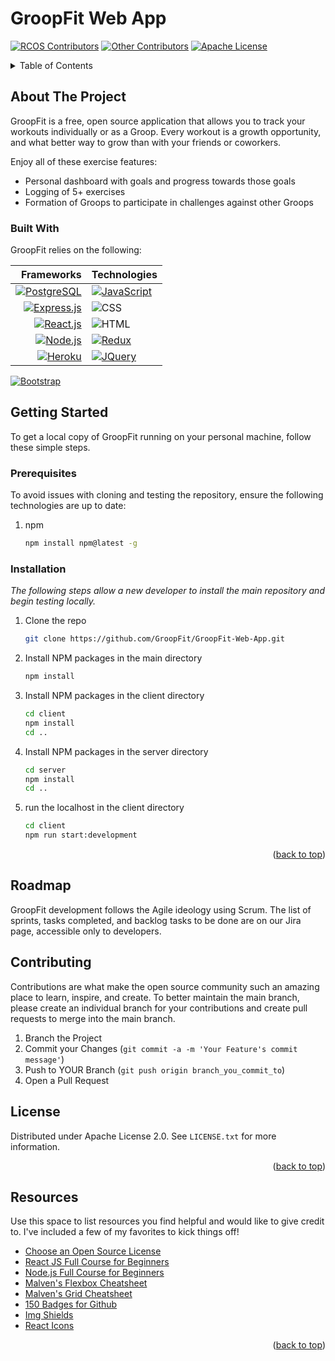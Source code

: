 # GroopFit Web App

<a name="readme-top"></a>

<!-- PROJECT SHIELDS -->
[![RCOS Contributors][contributors-shield]][contributors-url]
[![Other Contributors][other-contributors-shield]][contributors-url]
[![Apache License][license-shield]][license-url]


<!-- PROJECT LOGO -->
<!--
<br />
<div align="center">
  <a href="">
    <img src="" alt="Logo" width="80" height="80">
  </a>

</div>
-->


<!-- TABLE OF CONTENTS -->
<details>
  <summary>Table of Contents</summary>
  <ol>
    <li>
      <a href="#about-the-project">About The Project</a>
      <ul>
        <li><a href="#built-with">Built With</a></li>
      </ul>
    </li>
    <li>
      <a href="#getting-started">Getting Started</a>
      <ul>
        <li><a href="#prerequisites">Prerequisites</a></li>
        <li><a href="#installation">Installation</a></li>
      </ul>
    </li>
    <li><a href="#roadmap">Roadmap</a></li>
    <li><a href="#contributing">Contributing</a></li>
    <li><a href="#license">License</a></li>
    <li><a href="#resources">Resources</a></li>
  </ol>
</details>



<!-- ABOUT THE PROJECT -->
## About The Project

GroopFit is a free, open source application that allows you to track your workouts individually or as a Groop. Every workout is a growth opportunity, and what better way to grow than with your friends or coworkers. 

Enjoy all of these exercise features:
* Personal dashboard with goals and progress towards those goals
* Logging of 5+ exercises
* Formation of Groops to participate in challenges against other Groops


### Built With
GroopFit relies on the following:

| Frameworks | Technologies |
| ---:      |    :----   |
| [![PostgreSQL]][PostgreSQL-url]   | [![JavaScript]][JavaScript-url]     |
| [![Express.js]][Express-url]      | ![CSS]        |
| [![React.js]][React-url]  | ![HTML]|
| [![Node.js]][Node-url]| [![Redux]][Redux-url]|
| [![Heroku]][Heroku-url] | [![JQuery]][JQuery-url]|
[![Bootstrap]][Bootstrap-url]

<!-- GETTING STARTED -->
## Getting Started
To get a local copy of GroopFit running on your personal machine, follow these simple steps.

### Prerequisites

To avoid issues with cloning and testing the repository, ensure the following technologies are up to date:
1. npm
    ```sh
    npm install npm@latest -g
    ```

### Installation

_The following steps allow a new developer to install the main repository and begin testing locally._

1. Clone the repo
   ```sh
   git clone https://github.com/GroopFit/GroopFit-Web-App.git
   ```
2. Install NPM packages in the main directory
   ```sh
   npm install
   ```
3. Install NPM packages in the client directory
   ```sh
   cd client
   npm install
   cd ..
   ```
4. Install NPM packages in the server directory
   ```sh
   cd server
   npm install
   cd ..
   ```
5. run the localhost in the client directory
    ```sh
    cd client
   npm run start:development
   ```

<p align="right">(<a href="#readme-top">back to top</a>)</p>

<!-- ROADMAP -->
## Roadmap
GroopFit development follows the Agile ideology using Scrum. The list of sprints, tasks completed, and backlog tasks to be done are on our Jira page, accessible only to developers. 


<!-- CONTRIBUTING -->
## Contributing

Contributions are what make the open source community such an amazing place to learn, inspire, and create. To better maintain the main branch, please create an individual branch for your contributions and create pull requests to merge into the main branch.

1. Branch the Project
3. Commit your Changes (`git commit -a -m 'Your Feature's commit message'`)
4. Push to YOUR Branch (`git push origin branch_you_commit_to`)
5. Open a Pull Request

<!-- LICENSE -->
## License

Distributed under Apache License 2.0. See `LICENSE.txt` for more information.

<p align="right">(<a href="#readme-top">back to top</a>)</p>

<!-- Resources -->
## Resources

Use this space to list resources you find helpful and would like to give credit to. I've included a few of my favorites to kick things off!

* [Choose an Open Source License](https://choosealicense.com)
* [React JS Full Course for Beginners](https://www.youtube.com/watch?v=RVFAyFWO4go&t=39s&ab_channel=DaveGray)
* [Node.js Full Course for Beginners](https://www.youtube.com/watch?v=f2EqECiTBL8&start=11729&ab_channel=DaveGray)
* [Malven's Flexbox Cheatsheet](https://flexbox.malven.co/)
* [Malven's Grid Cheatsheet](https://grid.malven.co/)
* [150 Badges for Github](https://dev.to/envoy_/150-badges-for-github-pnk)
* [Img Shields](https://shields.io)
* [React Icons](https://react-icons.github.io/react-icons/search)

<p align="right">(<a href="#readme-top">back to top</a>)</p>



<!-- MARKDOWN LINKS & IMAGES -->
<!-- https://www.markdownguide.org/basic-syntax/#reference-style-links -->
[contributors-shield]: https://img.shields.io/badge/all_contributors-9-red.svg?style=flat-square
[other-contributors-shield]: https://img.shields.io/badge/contributors-0-red.svg?style=flat-square
[contributors-url]: https://github.com/GroopFit/GroopFit-Web-App/graphs/contributors
[license-shield]: https://img.shields.io/badge/License-Apache_2.0-blue.svg
[license-url]: https://github.com/GroopFit/GroopFit-Web-App/blob/main/LICENSE

[PostgreSQL]: https://img.shields.io/badge/PostgreSQL-316192?style=for-the-badge&logo=postgresql&logoColor=white
[PostgreSQL-url]: https://www.postgresql.org/
[Express.js]: https://img.shields.io/badge/Express.js-404D59?style=for-the-badge
[Express-url]: https://expressjs.com/
[Node.js]: https://img.shields.io/badge/Node.js-43853D?style=for-the-badge&logo=node.js&logoColor=white
[Node-url]: https://nodejs.org/en/
[React.js]: https://img.shields.io/badge/React-20232A?style=for-the-badge&logo=react&logoColor=61DAFB
[React-url]: https://reactjs.org/
[Heroku]: https://img.shields.io/badge/Heroku-430098?style=for-the-badge&logo=heroku&logoColor=white
[Heroku-url]: https://dashboard.heroku.com/login

[Bootstrap]: https://img.shields.io/badge/Bootstrap-563D7C?style=for-the-badge&logo=bootstrap&logoColor=white
[Bootstrap-url]: https://getbootstrap.com
[JQuery]: https://img.shields.io/badge/jQuery-0769AD?style=for-the-badge&logo=jquery&logoColor=white
[JQuery-url]: https://jquery.com 
[HTML]: https://img.shields.io/badge/HTML-239120?style=for-the-badge&logo=html5&logoColor=white
[CSS]: https://img.shields.io/badge/CSS-239120?&style=for-the-badge&logo=css3&logoColor=white
[JavaScript]: https://img.shields.io/badge/JavaScript-F7DF1E?style=for-the-badge&logo=javascript&logoColor=black
[Javascript-url]: https://www.javascript.com/
[Redux]: https://img.shields.io/badge/Redux-593D88?style=for-the-badge&logo=redux&logoColor=white
[Redux-url]: https://redux.js.org/
